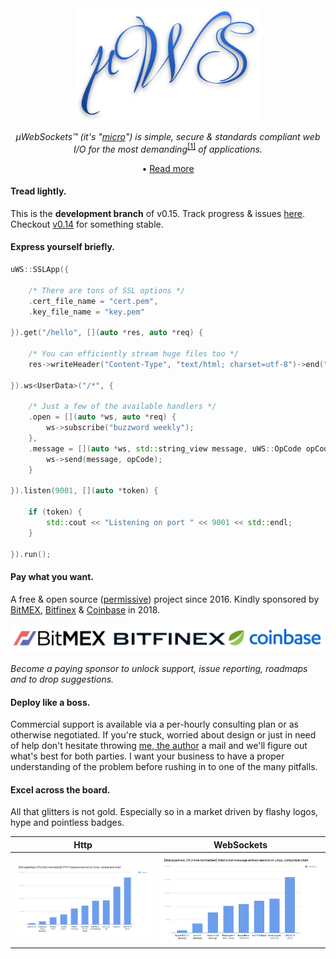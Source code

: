 <div align="center">
<img src="misc/logo.svg" height="180" />

*µWebSockets™ (it's "[micro](https://en.wikipedia.org/wiki/Micro-)") is simple, secure & standards compliant web I/O for the most demanding*<sup>[[1]](benchmarks)</sup> *of applications.*

• [Read more](misc/READMORE.md)

</div>

#### Tread lightly.
This is the **development branch** of v0.15. Track progress & issues [here](https://github.com/uNetworking/issues/issues). Checkout [v0.14](https://github.com/uNetworking/uWebSockets/tree/v0.14) for something stable.

#### Express yourself briefly.
```c++
uWS::SSLApp({

    /* There are tons of SSL options */
    .cert_file_name = "cert.pem",
    .key_file_name = "key.pem"
    
}).get("/hello", [](auto *res, auto *req) {

    /* You can efficiently stream huge files too */
    res->writeHeader("Content-Type", "text/html; charset=utf-8")->end("Hello HTTP!");
    
}).ws<UserData>("/*", {

    /* Just a few of the available handlers */
    .open = [](auto *ws, auto *req) {
        ws->subscribe("buzzword weekly");
    },
    .message = [](auto *ws, std::string_view message, uWS::OpCode opCode) {
        ws->send(message, opCode);
    }
    
}).listen(9001, [](auto *token) {

    if (token) {
        std::cout << "Listening on port " << 9001 << std::endl;
    }
    
}).run();
```

#### Pay what you want.
A free & open source ([permissive](LICENSE)) project since 2016. Kindly sponsored by [BitMEX](https://bitmex.com), [Bitfinex](https://bitfinex.com) & [Coinbase](https://www.coinbase.com/) in 2018.

<div align="center"><img src="misc/2018.png"/></div>

*Become a paying sponsor to unlock support, issue reporting, roadmaps and to drop suggestions.*

#### Deploy like a boss.
Commercial support is available via a per-hourly consulting plan or as otherwise negotiated. If you're stuck, worried about design or just in need of help don't hesitate throwing [me, the author](https://github.com/alexhultman) a mail and we'll figure out what's best for both parties. I want your business to have a proper understanding of the problem before rushing in to one of the many pitfalls.

#### Excel across the board.
All that glitters is not gold. Especially so in a market driven by flashy logos, hype and pointless badges.

Http | WebSockets
--- | ---
![](misc/bigshot_lineup.png) | ![](misc/websocket_lineup.png)
